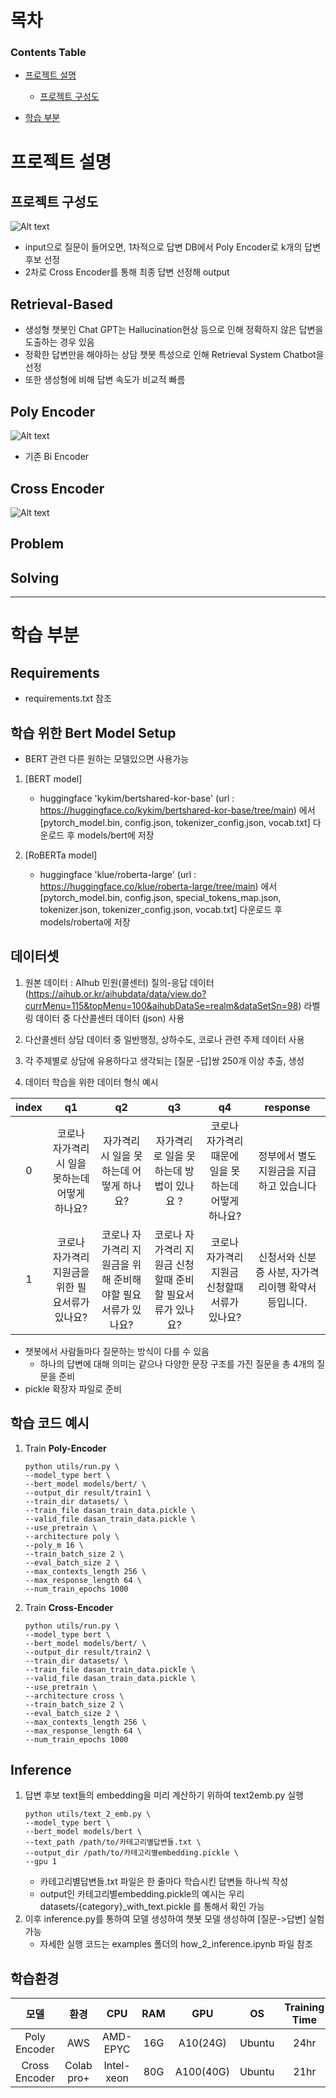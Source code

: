 # 목차
### Contents Table
- [프로젝트 설명](#프로젝트-설명)
   - [프로젝트 구성도](##프로젝트-구성도)

- [학습 부분](#학습-부분)
# 프로젝트 설명

## 프로젝트 구성도

![Alt text](png/image-1.png)
- input으로 질문이 들어오면, 1차적으로 답변 DB에서 Poly Encoder로 k개의 답변 후보 선정
- 2차로 Cross Encoder를 통해 최종 답변 선정해 output

## Retrieval-Based
- 생성형 챗봇인 Chat GPT는 Hallucination현상 등으로 인해 정확하지 않은 답변을 도출하는 경우 있음
- 정확한 답변만을 해야하는 상담 챗봇 특성으로 인해 Retrieval System Chatbot을 선정
- 또한 생성형에 비해 답변 속도가 비교적 빠름

## Poly Encoder
 ![Alt text](png/image-2.png)
- 기존 Bi Encoder
## Cross Encoder
![Alt text](png/image-3.png)
## Problem

## Solving

---
# 학습 부분


## Requirements

- requirements.txt 참조


## 학습 위한 Bert Model Setup

- BERT 관련 다른 원하는 모델있으면 사용가능
1. [BERT model] 
   - huggingface 'kykim/bertshared-kor-base' (url : https://huggingface.co/kykim/bertshared-kor-base/tree/main) 에서 [pytorch_model.bin, config.json, tokenizer_config.json, vocab.txt] 다운로드 후 models/bert에 저장

2. [RoBERTa model] 
   - huggingface 'klue/roberta-large' (url : https://huggingface.co/klue/roberta-large/tree/main) 에서 [pytorch_model.bin, config.json, special_tokens_map.json, tokenizer.json, tokenizer_config.json, vocab.txt] 다운로드 후 models/roberta에 저장

## 데이터셋


1. 원본 데이터 : AIhub 민원(콜센터) 질의-응답 데이터(https://aihub.or.kr/aihubdata/data/view.do?currMenu=115&topMenu=100&aihubDataSe=realm&dataSetSn=98) 라벨링 데이터 중 다산콜센터 데이터 (json) 사용

2. 다산콜센터 상담 데이터 중 일반행정, 상하수도, 코로나 관련 주제 데이터 사용

3. 각 주제별로 상담에 유용하다고 생각되는 [질문 -답]쌍 250개 이상 추출, 생성

4. 데이터 학습을 위한 데이터 형식 예시

|       **index**       |   **q1**  |   **q2**  |  **q3**   |  **q4**  |  **response**   |
| :---------------: | :--------: | :--------: | :--------: | :--------: | :--------: |
|   0    |   코로나 자가격리시 일을 못하는데 어떻게 하나요?    |   자가격리시 일을 못하는데 어떻게 하나요?    |   자가격리로 일을 못하는데 방법이 있나요 ?    |   코로나 자가격리때문에 일을 못하는데 어떻게 하나요?     |   정부에서 별도 지원금을 지급하고 있습니다    |
| 1  |  코로나 자가격리 지원금을 위한 필요서류가 있나요?    |   코로나 자가격리 지원금을 위해 준비해야할 필요서류가 있나요?    |   코로나 자가격리 지원금 신청할때 준비할 필요서류가 있나요?    |   코로나 자가격리 지원금 신청할때 서류가 있나요?     |   신청서와 신분증 사분, 자가격리이행 확약서 등입니다.    |
- 챗봇에서 사람들마다 질문하는 방식이 다를 수 있음
   - 하나의 답변에 대해 의미는 같으나 다양한 문장 구조를 가진 질문을 총 4개의 질문을 준비
- pickle 확장자 파일로 준비

## 학습 코드 예시
1. Train **Poly-Encoder**
   ```shell
   python utils/run.py \
   --model_type bert \
   --bert_model models/bert/ \
   --output_dir result/train1 \
   --train_dir datasets/ \
   --train_file dasan_train_data.pickle \
   --valid_file dasan_train_data.pickle \
   --use_pretrain \
   --architecture poly \
   --poly_m 16 \
   --train_batch_size 2 \
   --eval_batch_size 2 \
   --max_contexts_length 256 \
   --max_response_length 64 \
   --num_train_epochs 1000
   ```
2. Train **Cross-Encoder**
   ```shell
   python utils/run.py \
   --model_type bert \
   --bert_model models/bert/ \
   --output_dir result/train2 \
   --train_dir datasets/ \
   --train_file dasan_train_data.pickle \
   --valid_file dasan_train_data.pickle \
   --use_pretrain \
   --architecture cross \
   --train_batch_size 2 \
   --eval_batch_size 2 \
   --max_contexts_length 256 \
   --max_response_length 64 \
   --num_train_epochs 1000
   ```

## Inference

1. 답변 후보 text들의 embedding을 미리 계산하기 위하여 text2emb.py 실행
   ```shell
   python utils/text_2_emb.py \
   --model_type bert \
   --bert_model models/bert \
   --text_path /path/to/카테고리별답변들.txt \
   --output_dir /path/to/카테고리별embedding.pickle \
   --gpu 1
   ```
   - 카테고리별답변들.txt 파일은 한 줄마다 학습시킨 답변들 하나씩 작성
   - output인 카테고리별embedding.pickle의 예시는 우리 datasets/{category}_with_text.pickle 를 통해서 확인 가능
2. 이후 inference.py를 통하여 모델 생성하여 챗봇 모델 생성하여 [질문->답변] 실험 가능
   - 자세한 실행 코드는 examples 폴더의 how_2_inference.ipynb 파일 참조



## 학습환경


|       모델       |       환경       |   **CPU**  |   **RAM**  |  **GPU**   |  **OS**  |  **Training Time**   |
| :---------------: | :---------------: | :--------: | :--------: | :--------: | :--------: | :--------: |
|    Poly Encoder    |    AWS    |   AMD-EPYC   |   16G    |   A10(24G)    |   Ubuntu     |   24hr    |
|    Cross Encoder    |    Colab pro+    |   Intel-xeon   |   80G    |   A100(40G)    |   Ubuntu     |   21hr    |
